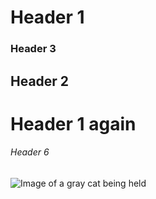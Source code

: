 # Header 1
### Header 3
## Header 2
# Header 1 again
###### Header 6

![Image of a gray cat being held](https://i.imgur.com/tx7ZCVv.jpeg)
